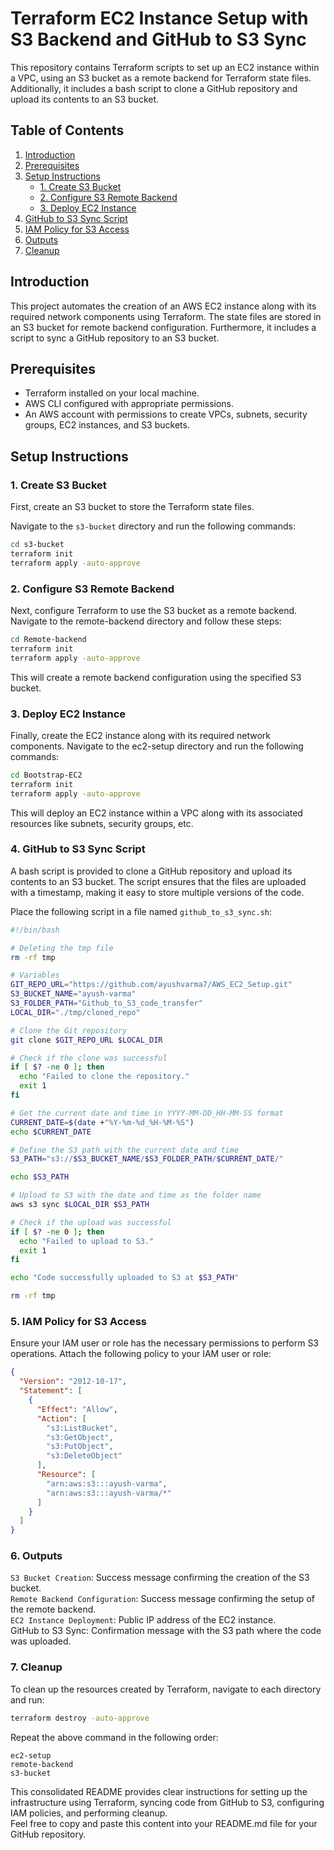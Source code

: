# Terraform EC2 Instance Setup with S3 Backend and GitHub to S3 Sync

This repository contains Terraform scripts to set up an EC2 instance within a VPC, using an S3 bucket as a remote backend for Terraform state files. Additionally, it includes a bash script to clone a GitHub repository and upload its contents to an S3 bucket.

## Table of Contents

1. [Introduction](#introduction)
2. [Prerequisites](#prerequisites)
3. [Setup Instructions](#setup-instructions)
    - [1. Create S3 Bucket](#1-create-s3-bucket)
    - [2. Configure S3 Remote Backend](#2-configure-s3-remote-backend)
    - [3. Deploy EC2 Instance](#3-deploy-ec2-instance)
4. [GitHub to S3 Sync Script](#4-github-to-s3-sync-script)
5. [IAM Policy for S3 Access](#5-iam-policy-for-s3-access)
6. [Outputs](#6-outputs)
7. [Cleanup](#7-cleanup)

## Introduction

This project automates the creation of an AWS EC2 instance along with its required network components using Terraform. The state files are stored in an S3 bucket for remote backend configuration. Furthermore, it includes a script to sync a GitHub repository to an S3 bucket.

## Prerequisites

- Terraform installed on your local machine.
- AWS CLI configured with appropriate permissions.
- An AWS account with permissions to create VPCs, subnets, security groups, EC2 instances, and S3 buckets.

## Setup Instructions

### 1. Create S3 Bucket

First, create an S3 bucket to store the Terraform state files.

Navigate to the `s3-bucket` directory and run the following commands:

```bash
cd s3-bucket
terraform init
terraform apply -auto-approve
```

### 2. Configure S3 Remote Backend

Next, configure Terraform to use the S3 bucket as a remote backend.
Navigate to the remote-backend directory and follow these steps:

```bash
cd Remote-backend
terraform init
terraform apply -auto-approve
```

This will create a remote backend configuration using the specified S3 bucket.


### 3. Deploy EC2 Instance

Finally, create the EC2 instance along with its required network components.
Navigate to the ec2-setup directory and run the following commands:

```bash
cd Bootstrap-EC2
terraform init
terraform apply -auto-approve
```

This will deploy an EC2 instance within a VPC along with its associated resources like subnets, security groups, etc.

### 4. GitHub to S3 Sync Script

A bash script is provided to clone a GitHub repository and upload its contents to an S3 bucket. The script ensures that the files are uploaded with a timestamp, making it easy to store multiple versions of the code.

Place the following script in a file named `github_to_s3_sync.sh`:

```bash
#!/bin/bash

# Deleting the tmp file
rm -rf tmp

# Variables
GIT_REPO_URL="https://github.com/ayushvarma7/AWS_EC2_Setup.git"
S3_BUCKET_NAME="ayush-varma"
S3_FOLDER_PATH="Github_to_S3_code_transfer"
LOCAL_DIR="./tmp/cloned_repo"

# Clone the Git repository
git clone $GIT_REPO_URL $LOCAL_DIR

# Check if the clone was successful
if [ $? -ne 0 ]; then
  echo "Failed to clone the repository."
  exit 1
fi

# Get the current date and time in YYYY-MM-DD_HH-MM-SS format
CURRENT_DATE=$(date +"%Y-%m-%d_%H-%M-%S")
echo $CURRENT_DATE

# Define the S3 path with the current date and time
S3_PATH="s3://$S3_BUCKET_NAME/$S3_FOLDER_PATH/$CURRENT_DATE/"

echo $S3_PATH

# Upload to S3 with the date and time as the folder name
aws s3 sync $LOCAL_DIR $S3_PATH

# Check if the upload was successful
if [ $? -ne 0 ]; then
  echo "Failed to upload to S3."
  exit 1
fi

echo "Code successfully uploaded to S3 at $S3_PATH"

rm -rf tmp
```

### 5. IAM Policy for S3 Access

Ensure your IAM user or role has the necessary permissions to perform S3 operations. Attach the following policy to your IAM user or role:

```json
{
  "Version": "2012-10-17",
  "Statement": [
    {
      "Effect": "Allow",
      "Action": [
        "s3:ListBucket",
        "s3:GetObject",
        "s3:PutObject",
        "s3:DeleteObject"
      ],
      "Resource": [
        "arn:aws:s3:::ayush-varma",
        "arn:aws:s3:::ayush-varma/*"
      ]
    }
  ]
}

```

### 6. Outputs

`S3 Bucket Creation`: Success message confirming the creation of the S3 bucket.  
`Remote Backend Configuration`: Success message confirming the setup of the remote backend.  
`EC2 Instance Deployment`: Public IP address of the EC2 instance.  
GitHub to S3 Sync: Confirmation message with the S3 path where the code was uploaded.


### 7. Cleanup

To clean up the resources created by Terraform, navigate to each directory and run:

```bash
terraform destroy -auto-approve
```

Repeat the above command in the following order:

```
ec2-setup
remote-backend
s3-bucket
```

This consolidated README provides clear instructions for setting up the infrastructure using Terraform, syncing code from GitHub to S3, configuring IAM policies, and performing cleanup.    
Feel free to copy and paste this content into your README.md file for your GitHub repository.

